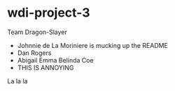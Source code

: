 # wdi-project-3
Team Dragon-Slayer

* Johnnie de La Moriniere is mucking up the README
* Dan Rogers
* Abigail Emma Belinda Coe
* THIS IS ANNOYING



La la la
